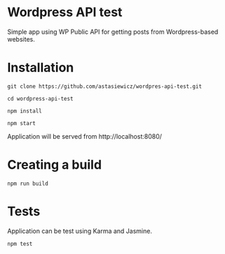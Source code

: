 # Wordpress API test
Simple app using WP Public API for getting posts from Wordpress-based websites.

# Installation

`git clone https://github.com/astasiewicz/wordpres-api-test.git`

`cd wordpress-api-test`

`npm install`

`npm start`

Application will be served from http://localhost:8080/

# Creating a build

`npm run build`

# Tests

Application can be test using Karma and Jasmine.

`npm test`
